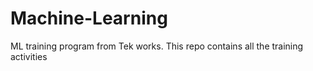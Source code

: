 # Machine-Learning
ML training program from Tek works. This repo contains all the training activities 
